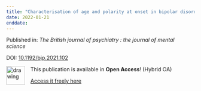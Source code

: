```yaml
---
title: "Characterisation of age and polarity at onset in bipolar disorder."
date: 2022-01-21
enddate:
---
```


Published in: *The British journal of psychiatry : the journal of mental science*

DOI: [10.1192/bjp.2021.102](https://doi.org/10.1192/bjp.2021.102)

<img src="https://upload.wikimedia.org/wikipedia/commons/thumb/7/77/Open_Access_logo_PLoS_transparent.svg/800px-Open_Access_logo_PLoS_transparent.svg.png" alt="drawing" width="50" align="left"/> &nbsp;&nbsp;&nbsp;This publication is available in **Open Access**! (Hybrid OA)

&nbsp;&nbsp;&nbsp;[Access it freely here](https://www.cambridge.org/core/services/aop-cambridge-core/content/view/DBFE4929435DBD6D75BC546201BC4BA1/S0007125021001021a.pdf/div-class-title-characterisation-of-age-and-polarity-at-onset-in-bipolar-disorder-div.pdf
)

